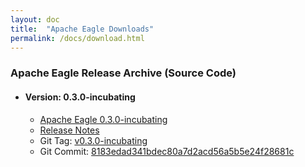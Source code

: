 ```yaml
---
layout: doc
title:  "Apache Eagle Downloads" 
permalink: /docs/download.html
---
```


### **Apache Eagle Release Archive (Source Code)** 

* #### Version: 0.3.0-incubating

    * [Apache Eagle 0.3.0-incubating](http://archive.apache.org/dist/incubator/eagle/apache-eagle-0.3.0-incubating/)
    * [Release Notes](https://git-wip-us.apache.org/repos/asf?p=incubator-eagle.git;a=blob_plain;f=CHANGELOG.txt;hb=refs/heads/branch-0.3)
    * Git Tag: [v0.3.0-incubating](https://github.com/apache/incubator-eagle/releases/tag/v0.3.0-incubating)
    * Git Commit: [8183edad341bdec80a7d2acd56a5b5e24f28681c](https://github.com/apache/incubator-eagle/commit/8183edad341bdec80a7d2acd56a5b5e24f28681c)

<br/>